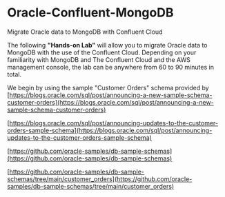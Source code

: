 # Oracle-Confluent-MongoDB
Migrate Oracle data to MongoDB with Confluent Cloud

The following __"Hands-on Lab"__ will allow you to migrate Oracle data to MongoDB with the use of the Confluent Cloud.  Depending on your familiarity with MongoDB and The Confluent Cloud and the AWS management console, the lab can be anywhere from 60 to 90 minutes in total. 

We begin by using the sample "Customer Orders" schema provided by 
[https://blogs.oracle.com/sql/post/announcing-a-new-sample-schema-customer-orders](https://blogs.oracle.com/sql/post/announcing-a-new-sample-schema-customer-orders)

[https://blogs.oracle.com/sql/post/announcing-updates-to-the-customer-orders-sample-schema](https://blogs.oracle.com/sql/post/announcing-updates-to-the-customer-orders-sample-schema)

[https://github.com/oracle-samples/db-sample-schemas](https://github.com/oracle-samples/db-sample-schemas)

[https://github.com/oracle-samples/db-sample-schemas/tree/main/customer_orders](https://github.com/oracle-samples/db-sample-schemas/tree/main/customer_orders)
